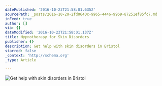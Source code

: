 ```yaml
---
datePublished: '2016-10-23T21:58:01.635Z'
sourcePath: _posts/2016-10-20-2fd0640c-9965-4446-9969-87251ef85fc7.md
inFeed: true
author: []
via: {}
dateModified: '2016-10-23T21:58:01.137Z'
title: Hypnotherapy for Skin Disorders
publisher: {}
description: Get help with skin disorders in Bristol
starred: false
_context: 'http://schema.org'
_type: Article

---
```

![Get help with skin disorders in Bristol](https://the-grid-user-content.s3-us-west-2.amazonaws.com/3bb12676-e891-46e5-9f6b-2c7707b48674.jpg)